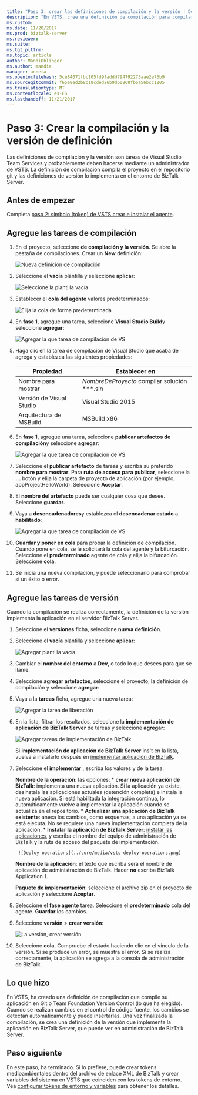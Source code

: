 ```yaml
---
title: "Paso 3: crear las definiciones de compilación y la versión | Documentos de Microsoft"
description: "En VSTS, cree una definición de compilación para compilar los proyectos en el repositorio TFS o git, a continuación, crear una definición de la versión para implementar la aplicación de BizTalk Server"
ms.custom: 
ms.date: 11/20/2017
ms.prod: biztalk-server
ms.reviewer: 
ms.suite: 
ms.tgt_pltfrm: 
ms.topic: article
author: MandiOhlinger
ms.author: mandia
manager: anneta
ms.openlocfilehash: 5ce84071fbc105fd9faddd794792273aae2e76b9
ms.sourcegitcommit: f65e8ed2b8c18cded26b9d60868fb6a56bcc1205
ms.translationtype: MT
ms.contentlocale: es-ES
ms.lasthandoff: 11/21/2017
---
```

# <a name="step-3-create-the-build-and-release-definition"></a>Paso 3: Crear la compilación y la versión de definición

Las definiciones de compilación y la versión son tareas de Visual Studio Team Services y probablemente deben hacerse mediante un administrador de VSTS. La definición de compilación compila el proyecto en el repositorio git y las definiciones de versión lo implementa en el entorno de BizTalk Server. 

## <a name="before-you-begin"></a>Antes de empezar
Completa [paso 2: símbolo (token) de VSTS crear e instalar el agente](feature-pack-create-vsts-token.md).

## <a name="add-the-build-tasks"></a>Agregue las tareas de compilación
1. En el proyecto, seleccione **de compilación y la versión**. Se abre la pestaña de compilaciones. Crear un **New** definición:

    ![Nueva definición de compilación](../core/media/vsts-new-definition.png)

2. Seleccione el **vacía** plantilla y seleccione **aplicar**:  

    ![Seleccione la plantilla vacía](../core/media/vsts-emtpy-template.png)
 
3. Establecer el **cola del agente** valores predeterminados: 

    ![Elija la cola de forma predeterminada](../core/media/vsts-select-agent-queue.png)

4. En **fase 1**, agregue una tarea, seleccione **Visual Studio Build**y seleccione **agregar**:

    ![Agregar la que tarea de compilación de VS](../core/media/vsts-add-visual-studio-task.png)

5. Haga clic en la tarea de compilación de Visual Studio que acaba de agrega y establezca las siguientes propiedades:  

    | Propiedad | Establecer en |
    | --- | --- | 
    | Nombre para mostrar | *NombreDeProyecto* compilar solución **\*.sln | 
    | Versión de Visual Studio | Visual Studio 2015 | 
    | Arquitectura de MSBuild | MSBuild x86 | 

6. En **fase 1**, agregue una tarea, seleccione **publicar artefactos de compilación**y seleccione **agregar**: 

    ![Agregar la que tarea de compilación de VS](../core/media/vsts-add-publish-build-task.png)

7. Seleccione el **publicar artefacto** de tareas y escriba su preferido **nombre para mostrar**. Para **ruta de acceso para publicar**, seleccione la **...**  botón y elija la carpeta de proyecto de aplicación (por ejemplo, appProjectHelloWorld). Seleccione **Aceptar**.

8. El **nombre del artefacto** puede ser cualquier cosa que desee. Seleccione **guardar**. 

9. Vaya a **desencadenadores**y establezca el **desencadenar estado** a **habilitado**:  

    ![Agregar la que tarea de compilación de VS](../core/media/vsts-continuous-integration.png)

10. **Guardar y poner en cola** para probar la definición de compilación. Cuando pone en cola, se le solicitará la cola del agente y la bifurcación. Seleccione el **predeterminado** agente de cola y elija la bifurcación. Seleccione **cola**.  

11. Se inicia una nueva compilación, y puede seleccionarlo para comprobar si un éxito o error. 

## <a name="add-the-release-tasks"></a>Agregue las tareas de versión

Cuando la compilación se realiza correctamente, la definición de la versión implementa la aplicación en el servidor BizTalk Server. 

1. Seleccione el **versiones** ficha, seleccione **nueva definición**. 

2. Seleccione el **vacía** plantilla y seleccione **aplicar**:

    ![Agregar plantilla vacía](../core/media/vsts-empty-release-template.png)

3. Cambiar el **nombre del entorno** a **Dev**, o todo lo que desees para que se llame. 

4. Seleccione **agregar artefactos**, seleccione el proyecto, la definición de compilación y seleccione **agregar**: 

5. Vaya a la **tareas** ficha, agregue una nueva tarea: 

    ![Agregar la tarea de liberación](../core/media/vsts-new-release-tasks.png)

6. En la lista, filtrar los resultados, seleccione la **implementación de aplicación de BizTalk Server** de tareas y seleccione **agregar**:  

    ![Agregar tareas de implementación de BizTalk](../core/media/vsts-biztalk-application-deployment-task.png)

    Si **implementación de aplicación de BizTalk Server** ins't en la lista, vuelva a instalarlo después en [implementar aplicación de BizTalk](https://marketplace.visualstudio.com/items?itemName=ms-biztalk.deploy-biztalk-application).

7. Seleccione el **implementar** , escriba los valores y de la tarea: 

    **Nombre de la operación**: las opciones: * **crear nueva aplicación de BizTalk**: implementa una nueva aplicación. Si la aplicación ya existe, desinstala las aplicaciones actuales (detención completa) e instala la nueva aplicación. Si está habilitada la integración continua, lo automáticamente vuelve a implementar la aplicación cuando se actualiza en el repositorio. 
        * **Actualizar una aplicación de BizTalk existente**: anexa los cambios, como esquemas, a una aplicación ya se está ejecuta. No se requiere una nueva implementación completa de la aplicación.
        * **Instalar la aplicación de BizTalk Server**: [instalar las aplicaciones](../core/how-to-install-a-biztalk-application.md), y escriba el nombre del equipo de administración de BizTalk y la ruta de acceso del paquete de implementación.

        ![Deploy operations](../core/media/vsts-deploy-operations.png)

    **Nombre de la aplicación**: el texto que escriba será el nombre de aplicación de administración de BizTalk. Hacer **no** escriba BizTalk Application 1.

    **Paquete de implementación**: seleccione el archivo zip en el proyecto de aplicación y seleccione **Aceptar**. 

8. Seleccione el **fase agente** tarea. Seleccione el **predeterminado** cola del agente. **Guardar** los cambios.

9. Seleccione **versión** > **crear versión**:  

    ![La versión, crear versión](../core/media/vsts-create-release.png)

10. Seleccione **cola**. Compruebe el estado haciendo clic en el vínculo de la versión. Si se produce un error, se muestra el error. Si se realiza correctamente, la aplicación se agrega a la consola de administración de BizTalk. 

## <a name="what-you-did"></a>Lo que hizo

En VSTS, ha creado una definición de compilación que compile su aplicación en Git o Team Foundation Version Control (lo que ha elegido). Cuando se realizan cambios en el control de código fuente, los cambios se detectan automáticamente y puede insertarlas. Una vez finalizada la compilación, se crea una definición de la versión que implementa la aplicación en BizTalk Server, que puede ver en administración de BizTalk Server. 

## <a name="next-step"></a>Paso siguiente
En este paso, ha terminado. Si lo prefiere, puede crear tokens medioambientales dentro del archivo de enlace XML de BizTalk y crear variables del sistema en VSTS que coinciden con los tokens de entorno. Vea [configurar tokens de entorno y variables](configure-environmental-tokens-and-variables-for-automatic-deployment.md) para obtener los detalles. 